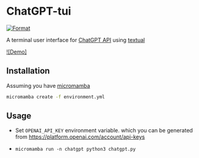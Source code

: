 # ChatGPT-tui

[![Format](https://github.com/JafarAbdi/chatgpt-tui/actions/workflows/format.yml/badge.svg)](https://github.com/JafarAbdi/chatgpt-tui/actions/workflows/format.yml)

A terminal user interface for [ChatGPT API](https://openai.com/blog/introducing-chatgpt-and-whisper-apis#chat-gpt-api)
using [textual](https://github.com/Textualize/textual)

[![Demo]](https://user-images.githubusercontent.com/16278108/222926204-ee07e55e-5058-4238-b960-38c902433e65.mp4)

## Installation

Assuming you have [micromamba](https://mamba.readthedocs.io/en/latest/installation.html#automatic-installation)

```bash
micromamba create -f environment.yml
```

## Usage

- Set `OPENAI_API_KEY` environment variable. which you can be generated from https://platform.openai.com/account/api-keys

- `micromamba run -n chatgpt python3 chatgpt.py`
